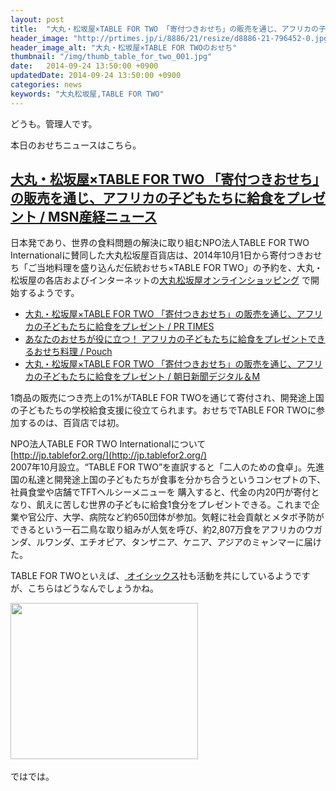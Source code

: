 ```yaml
---
layout: post
title:  "大丸・松坂屋×TABLE FOR TWO 「寄付つきおせち」の販売を通じ、アフリカの子どもたちに給食をプレゼント"
header_image: "http://prtimes.jp/i/8886/21/resize/d8886-21-796452-0.jpg"
header_image_alt: "大丸・松坂屋×TABLE FOR TWOのおせち"
thumbnail: "/img/thumb_table_for_two_001.jpg"
date:   2014-09-24 13:50:00 +0900
updatedDate: 2014-09-24 13:50:00 +0900
categories: news
keywords: "大丸松坂屋,TABLE FOR TWO"
---
```


どうも。管理人です。

本日のおせちニュースはこちら。

<!-- more -->

## [大丸・松坂屋×TABLE FOR TWO 「寄付つきおせち」の販売を通じ、アフリカの子どもたちに給食をプレゼント / MSN産経ニュース](http://sankei.jp.msn.com/economy/news/140920/prl14092011280014-n1.htm)

日本発であり、世界の食料問題の解決に取り組むNPO法人TABLE FOR TWO Internationalに賛同した大丸松坂屋百貨店は、2014年10月1日から寄付つきおせち「ご当地料理を盛り込んだ伝統おせち×TABLE FOR TWO」の予約を、大丸・松坂屋の各店およびインターネットの<a href="http://click.linksynergy.com/fs-bin/click?id=dbuwokL1/dI&offerid=126733.10002348&type=3&subid=0" target="_blank">大丸松坂屋オンラインショッピング</a>
で開始するようです。
<img border=0 width=1 height=1 src="http://ad.linksynergy.com/fs-bin/show?id=dbuwokL1/dI&bids=126733.10002348&type=3&subid=0">

* [大丸・松坂屋×TABLE FOR TWO 「寄付つきおせち」の販売を通じ、アフリカの子どもたちに給食をプレゼント / PR TIMES](http://prtimes.jp/main/html/rd/p/000000021.000008886.html)
* [あなたのおせちが役に立つ！ アフリカの子どもたちに給食をプレゼントできるおせち料理 / Pouch](http://youpouch.com/2014/09/24/226897/)
* [大丸・松坂屋×TABLE FOR TWO 「寄付つきおせち」の販売を通じ、アフリカの子どもたちに給食をプレゼント / 朝日新聞デジタル＆M](http://www.asahi.com/and_M/information/pressrelease/CPRT201424188.html)

1商品の販売につき売上の1%がTABLE FOR TWOを通じて寄付され、開発途上国の子どもたちの学校給食支援に役立てられます。おせちでTABLE FOR TWOに参加するのは、百貨店では初。

NPO法人TABLE FOR TWO Internationalについて<br>
[http://jp.tablefor2.org/](http://jp.tablefor2.org/)<br>
2007年10月設立。“TABLE FOR TWO”を直訳すると「二人のための食卓」。先進国の私達と開発途上国の子どもたちが食事を分かち合うというコンセプトの下、社員食堂や店舗でTFTヘルシーメニューを 購入すると、代金の内20円が寄付となり、飢えに苦しむ世界の子どもに給食1食分をプレゼントできる。これまで企業や官公庁、大学、病院など約650団体が参加。気軽に社会貢献とメタボ予防ができるという一石二鳥な取り組みが人気を呼び、約2,807万食をアフリカのウガンダ、ルワンダ、エチオピア、タンザニア、ケニア、アジアのミャンマーに届けた。

TABLE FOR TWOといえば、<a href="http://px.a8.net/svt/ejp?a8mat=2BW2PC+7YDKAQ+3RK+3BLZFL&a8ejpredirect=http%3A%2F%2Fwww.oisix.com%2Fshop.gift--ostop06__html.htm" target="_blank">
オイシックス</a>社も活動を共にしているようですが、こちらはどうなんでしょうかね。
<img border="0" width="1" height="1" src="http://www15.a8.net/0.gif?a8mat=2BW2PC+7YDKAQ+3RK+3BLZFL" alt="">

<a href="http://px.a8.net/svt/ejp?a8mat=2BW2PC+7YDKAQ+3RK+3BLZFL&a8ejpredirect=http%3A%2F%2Fwww.oisix.com%2Fshop.gift--ostop06__html.htm" target="_blank">
<img border="0" width="300" height="250" alt="" src="http://www20.a8.net/svt/bgt?aid=140904624481&wid=003&eno=01&mid=s00000000488020090000&mc=1"></a>
<img border="0" width="1" height="1" src="http://www15.a8.net/0.gif?a8mat=2BW2PC+7YDKAQ+3RK+3BLZFL" alt="">

ではでは。